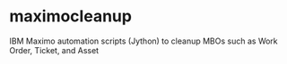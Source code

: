 # maximocleanup
IBM Maximo automation scripts (Jython) to cleanup MBOs such as Work Order, Ticket, and Asset
